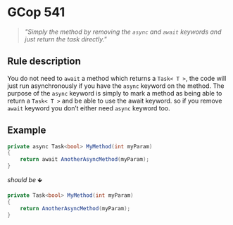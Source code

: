﻿# GCop 541

> *"Simply the method by removing the `async` and `await` keywords and just return the task directly."*

## Rule description

You do not need to `await` a method which returns a `Task< T >`, the code will just run asynchronously if you have the `async` keyword on the method. The purpose of the `async` keyword is simply to mark a method as being able to return a `Task< T >` and be able to use the await keyword. so if you remove `await` keyword you don’t either need `async` keyword too.

## Example

```csharp
private async Task<bool> MyMethod(int myParam)
{
    return await AnotherAsyncMethod(myParam);
}
```

*should be* 🡻

```csharp
private Task<bool> MyMethod(int myParam)
{
    return AnotherAsyncMethod(myParam);
}
```